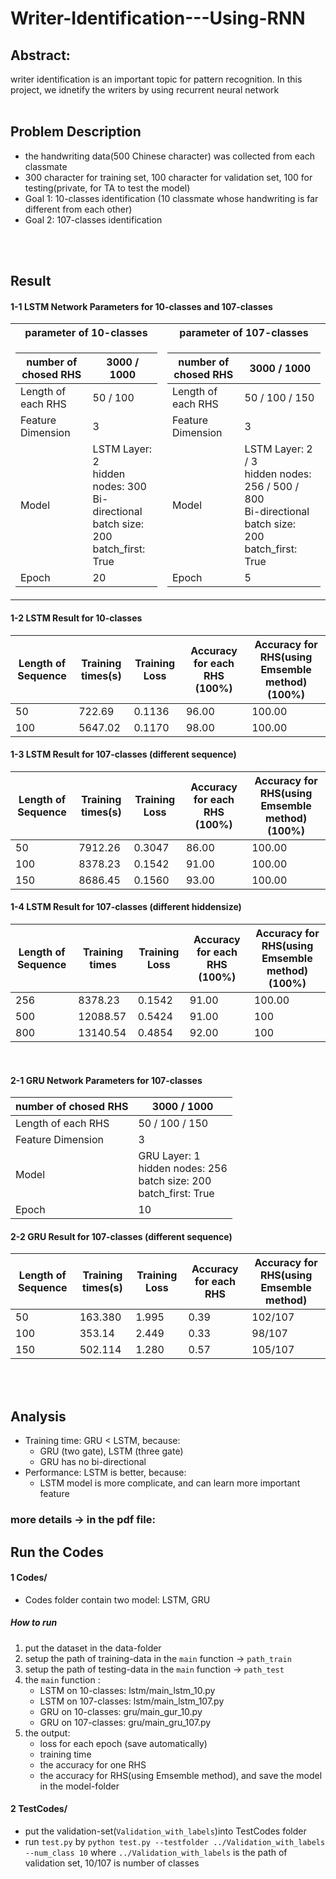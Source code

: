 # Writer-Identification---Using-RNN

## Abstract:
writer identification is an important topic for pattern recognition. In this project, we idnetify the writers by using recurrent neural network
<br>
<br>

## Problem Description
* the handwriting data(500 Chinese character) was collected from each classmate 
* 300 character for training set, 100 character for validation set, 100 for testing(private, for TA to test the model) 
* Goal 1: 10-classes identification (10 classmate whose handwriting is far different from each other)
* Goal 2: 107-classes identification
<br>
<br>


## Result
#### 1-1 LSTM Network Parameters for 10-classes and 107-classes
<table> 
<tr><th> parameter of 10-classes </th><th> parameter of 107-classes </th></tr> 
<tr><td> 

| number of chosed RHS  | 3000 / 1000 |
|  -------------------- |----------------|
| Length of each RHS    | 50 / 100    |
| Feature Dimension     | 3              | 
| Model                 | LSTM Layer: 2 <br> hidden nodes: 300 <br> Bi-directional <br> batch size: 200 <br> batch_first: True |
| Epoch                 | 20             |

</td><td> 

| number of chosed RHS  | 3000 / 1000 |
|  -------------------- |----------------|
| Length of each RHS    | 50 / 100 / 150 |
| Feature Dimension     | 3              | 
| Model                 | LSTM Layer: 2 / 3 <br> hidden nodes: 256 / 500 / 800 <br> Bi-directional <br> batch size: 200 <br> batch_first: True |
| Epoch                 | 5             |


</td></tr> </table> 

#### 1-2 LSTM Result for 10-classes
| Length of Sequence | Training times(s) | Training Loss | Accuracy for each RHS (100%) | Accuracy for RHS(using Emsemble method)(100%) |
|----|----|----|----|----|
|50|722.69|0.1136|96.00|100.00|
|100|5647.02|0.1170|98.00|100.00|

#### 1-3 LSTM Result for 107-classes (different sequence)
| Length of Sequence | Training times(s) | Training Loss | Accuracy for each RHS (100%) | Accuracy for RHS(using Emsemble method)(100%) |
|----|----|----|----|----|
|50|7912.26|0.3047|86.00|100.00|
|100|8378.23|0.1542|91.00|100.00|
|150|8686.45|0.1560|93.00|100.00|

#### 1-4 LSTM Result for 107-classes (different hiddensize)
| Length of Sequence | Training times | Training Loss | Accuracy for each RHS (100%) | Accuracy for RHS(using Emsemble method)(100%) |
|----|----|----|----|----|
|256|8378.23|0.1542|91.00|100.00|
|500|12088.57|0.5424|91.00|100|
|800|13140.54|0.4854|92.00|100|
<br>

#### 2-1 GRU Network Parameters for 107-classes
| number of chosed RHS  | 3000 / 1000 |
|  -------------------- |----------------|
| Length of each RHS    | 50 / 100 / 150   |
| Feature Dimension     | 3              | 
| Model                 | GRU Layer: 1 <br> hidden nodes: 256 <br> batch size: 200 <br> batch_first: True |
| Epoch                 | 10             |

#### 2-2 GRU Result for 107-classes (different sequence)
| Length of Sequence | Training times(s) | Training Loss | Accuracy for each RHS | Accuracy for RHS(using Emsemble method) |
|----|----|----|----|----|
|50|163.380|1.995|0.39|102/107|
|100|353.14|2.449|0.33|98/107|
|150|502.114|1.280|0.57|105/107|
<br>
<br>

## Analysis
* Training time: GRU < LSTM, because:
   * GRU (two gate), LSTM (three gate)
   * GRU has no bi-directional
* Performance: LSTM is better, because:
   * LSTM model is more complicate, and can learn more important feature

### more details -> in the pdf file: 



## Run the Codes
#### 1 Codes/
* Codes folder contain two model: LSTM, GRU
##### How to run 
1. put the dataset in the data-folder
2. setup the path of training-data in the `main` function -> `path_train`
3. setup the path of testing-data in the `main` function -> `path_test`
4. the `main` function :
    * LSTM on 10-classes: lstm/main_lstm_10.py
    * LSTM on 107-classes: lstm/main_lstm_107.py
    * GRU on 10-classes: gru/main_gur_10.py
    * GRU on 107-classes: gru/main_gru_107.py
5. the output:
    * loss for each epoch (save automatically)
    * training time
    * the accuracy for one RHS
    * the accuracy for RHS(using Emsemble method), and save the model in the model-folder
    
#### 2 TestCodes/
* put the validation-set(`Validation_with_labels`)into TestCodes folder
* run `test.py` by `python test.py --testfolder ../Validation_with_labels --num_class 10` where `../Validation_with_labels` is the path of validation set, 10/107 is number of classes
    

